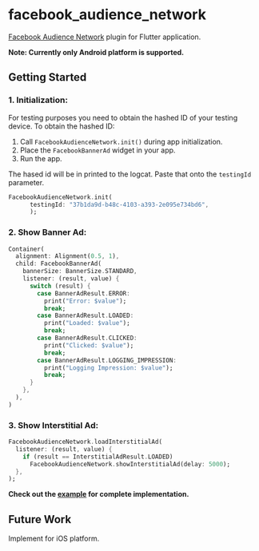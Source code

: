 # facebook_audience_network

[Facebook Audience Network](https://developers.facebook.com/docs/audience-network) plugin for Flutter application.

**Note: Currently only Android platform is supported.** 

## Getting Started

### 1. Initialization:

For testing purposes you need to obtain the hashed ID of your testing device. To obtain the hashed ID: 

1. Call `FacebookAudienceNetwork.init()` during app initialization.
2. Place the `FacebookBannerAd` widget in your app.
3. Run the app.

The hased id will be in printed to the logcat. Paste that onto the `testingId` parameter.

```dart
FacebookAudienceNetwork.init(
      testingId: "37b1da9d-b48c-4103-a393-2e095e734bd6",
      );
```
### 2. Show Banner Ad:

```dart
Container(
  alignment: Alignment(0.5, 1),
  child: FacebookBannerAd(
    bannerSize: BannerSize.STANDARD,
    listener: (result, value) {
      switch (result) {
        case BannerAdResult.ERROR:
          print("Error: $value");
          break;
        case BannerAdResult.LOADED:
          print("Loaded: $value");
          break;
        case BannerAdResult.CLICKED:
          print("Clicked: $value");
          break;
        case BannerAdResult.LOGGING_IMPRESSION:
          print("Logging Impression: $value");
          break;
      }
    },
  ),
)
```

### 3. Show Interstitial Ad:

```dart
FacebookAudienceNetwork.loadInterstitialAd(
  listener: (result, value) {
    if (result == InterstitialAdResult.LOADED)
      FacebookAudienceNetwork.showInterstitialAd(delay: 5000);
  },
);
```
**Check out the [example](https://github.com/dreamsoftin/facebook_audience_network/tree/master/example) for complete implementation.**

## Future Work
Implement for iOS platform.


